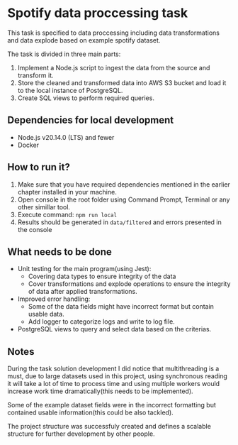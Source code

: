 # Spotify data proccessing task

This task is specified to data proccessing including data transformations and data explode based on example spotify dataset.

The task is divided in three main parts:

1. Implement a Node.js script to ingest the data from the source and transform it.
2. Store the cleaned and transformed data into AWS S3 bucket and load it to the local instance of PostgreSQL.
3. Create SQL views to perform required queries.

## Dependencies for local development

- Node.js v20.14.0 (LTS) and fewer
- Docker

## How to run it?

1. Make sure that you have required dependencies mentioned in the earlier chapter installed in your machine.
2. Open console in the root folder using Command Prompt, Terminal or any other simillar tool.
3. Execute command: `npm run local`
4. Results should be generated in `data/filtered` and errors presented in the console

## What needs to be done

- Unit testing for the main program(using Jest):
  - Covering data types to ensure integrity of the data
  - Cover transformations and explode operations to ensure the integrity of data after applied transformations.
- Improved error handling:
  - Some of the data fields might have incorrect format but contain usable data.
  - Add logger to categorize logs and write to log file.
- PostgreSQL views to query and select data based on the criterias.

## Notes

During the task solution development I did notice that multithreading is a must, due to large datasets used in this project, using synchronous reading it will take a lot of time to process time and using multiple workers would increase work time dramatically(this needs to be implemented).

Some of the example dataset fields were in the incorrect formatting but contained usable information(this could be also tackled).

The project structure was successfuly created and defines a scalable structure for further development by other people.
